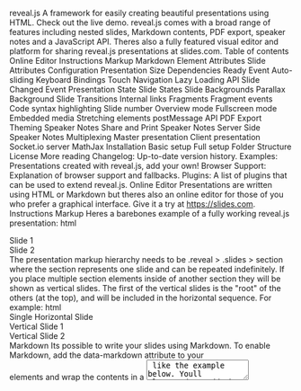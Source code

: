 reveal.js A framework for easily creating beautiful presentations using HTML. Check out the live demo. reveal.js comes with a broad range of features including nested slides, Markdown contents, PDF export, speaker notes and a JavaScript API. Theres also a fully featured visual editor and platform for sharing reveal.js presentations at slides.com. Table of contents Online Editor Instructions Markup Markdown Element Attributes Slide Attributes Configuration Presentation Size Dependencies Ready Event Auto-sliding Keyboard Bindings Touch Navigation Lazy Loading API Slide Changed Event Presentation State Slide States Slide Backgrounds Parallax Background Slide Transitions Internal links Fragments Fragment events Code syntax highlighting Slide number Overview mode Fullscreen mode Embedded media Stretching elements postMessage API PDF Export Theming Speaker Notes Share and Print Speaker Notes Server Side Speaker Notes Multiplexing Master presentation Client presentation Socket.io server MathJax Installation Basic setup Full setup Folder Structure License More reading Changelog: Up-to-date version history. Examples: Presentations created with reveal.js, add your own! Browser Support: Explanation of browser support and fallbacks. Plugins: A list of plugins that can be used to extend reveal.js. Online Editor Presentations are written using HTML or Markdown but theres also an online editor for those of you who prefer a graphical interface. Give it a try at https://slides.com. Instructions Markup Heres a barebones example of a fully working reveal.js presentation: html <html> <head> <link rel="stylesheet" href="css/reveal.css"> <link rel="stylesheet" href="css/theme/white.css"> </head> <body> <div class="reveal"> <div class="slides"> <section>Slide 1</section> <section>Slide 2</section> </div> </div> <script src="js/reveal.js"></script> <script> Reveal.initialize(); </script> </body> </html> The presentation markup hierarchy needs to be .reveal > .slides > section where the section represents one slide and can be repeated indefinitely. If you place multiple section elements inside of another section they will be shown as vertical slides. The first of the vertical slides is the "root" of the others (at the top), and will be included in the horizontal sequence. For example: html <div class="reveal"> <div class="slides"> <section>Single Horizontal Slide</section> <section> <section>Vertical Slide 1</section> <section>Vertical Slide 2</section> </section> </div> </div> Markdown Its possible to write your slides using Markdown. To enable Markdown, add the data-markdown attribute to your <section> elements and wrap the contents in a <textarea data-template> like the example below. Youll also need to add the plugin/markdown/marked.js and plugin/markdown/markdown.js scripts (in that order) to your HTML file. This is based on data-markdown from Paul Irish modified to use marked to support GitHub Flavored Markdown. Sensitive to indentation (avoid mixing tabs and spaces) and line breaks (avoid consecutive breaks). ```html ## Page title A paragraph with some text and a [link](http://hakim.se). </textarea> ``` External Markdown You can write your content as a separate file and have reveal.js load it at runtime. Note the separator arguments which determine how slides are delimited in the external file: the data-separator attribute defines a regular expression for horizontal slides (defaults to ^\r?\n---\r?\n$, a newline-bounded horizontal rule) and data-separator-vertical defines vertical slides (disabled by default). The data-separator-notes attribute is a regular expression for specifying the beginning of the current slides speaker notes (defaults to notes?:, so it will match both "note:" and "notes:"). The data-charset attribute is optional and specifies which charset to use when loading the external file. When used locally, this feature requires that reveal.js runs from a local web server. The following example customises all available options: html <section data-markdown="example.md" data-separator="^\n\n\n" data-separator-vertical="^\n\n" data-separator-notes="^Note:" data-charset="iso-8859-15"> <!-- Note that Windows uses `\r\n` instead of `\n` as its linefeed character. For a regex that supports all operating systems, use `\r?\n` instead of `\n`. --> </section> Element Attributes Special syntax (through HTML comments) is available for adding attributes to Markdown elements. This is useful for fragments, amongst other things. html <section data-markdown> <script type="text/template"> - Item 1 <!-- .element: class="fragment" data-fragment-index="2" --> - Item 2 <!-- .element: class="fragment" data-fragment-index="1" --> </script> </section> Slide Attributes Special syntax (through HTML comments) is available for adding attributes to the slide <section> elements generated by your Markdown. html <section data-markdown> <script type="text/template"> <!-- .slide: data-background="#ff0000" --> Markdown content </script> </section> Configuring marked We use marked to parse Markdown. To customise markeds rendering, you can pass in options when configuring Reveal: javascript Reveal.initialize({ // Options which are passed into marked // See https://github.com/chjj/marked#options-1 markdown: { smartypants: true } }); Configuration At the end of your page you need to initialize reveal by running the following code. Note that all configuration values are optional and will default to the values specified below. ```javascript Reveal.initialize({ // Display presentation control arrows controls: true, // Help the user learn the controls by providing hints, for example by // bouncing the down arrow when they first encounter a vertical slide controlsTutorial: true, // Determines where controls appear, "edges" or "bottom-right" controlsLayout: bottom-right, // Visibility rule for backwards navigation arrows; "faded", "hidden" // or "visible" controlsBackArrows: faded, // Display a presentation progress bar progress: true, // Set default timing of 2 minutes per slide defaultTiming: 120, // Display the page number of the current slide slideNumber: false, // Push each slide change to the browser history history: false, // Enable keyboard shortcuts for navigation keyboard: true, // Enable the slide overview mode overview: true, // Vertical centering of slides center: true, // Enables touch navigation on devices with touch input touch: true, // Loop the presentation loop: false, // Change the presentation direction to be RTL rtl: false, // Randomizes the order of slides each time the presentation loads shuffle: false, // Turns fragments on and off globally fragments: true, // Flags if the presentation is running in an embedded mode, // i.e. contained within a limited portion of the screen embedded: false, // Flags if we should show a help overlay when the questionmark // key is pressed help: true, // Flags if speaker notes should be visible to all viewers showNotes: false, // Global override for autoplaying embedded media (video/audio/iframe) // - null: Media will only autoplay if data-autoplay is present // - true: All media will autoplay, regardless of individual setting // - false: No media will autoplay, regardless of individual setting autoPlayMedia: null, // Number of milliseconds between automatically proceeding to the // next slide, disabled when set to 0, this value can be overwritten // by using a data-autoslide attribute on your slides autoSlide: 0, // Stop auto-sliding after user input autoSlideStoppable: true, // Use this method for navigation when auto-sliding autoSlideMethod: Reveal.navigateNext, // Enable slide navigation via mouse wheel mouseWheel: false, // Hides the address bar on mobile devices hideAddressBar: true, // Opens links in an iframe preview overlay // Add `data-preview-link` and `data-preview-link="false"` to customise each link // individually previewLinks: false, // Transition style transition: slide, // none/fade/slide/convex/concave/zoom // Transition speed transitionSpeed: default, // default/fast/slow // Transition style for full page slide backgrounds backgroundTransition: fade, // none/fade/slide/convex/concave/zoom // Number of slides away from the current that are visible viewDistance: 3, // Parallax background image parallaxBackgroundImage: , // e.g. "https://s3.amazonaws.com/hakim-static/reveal-js/reveal-parallax-1.jpg" // Parallax background size parallaxBackgroundSize: , // CSS syntax, e.g. "2100px 900px" // Number of pixels to move the parallax background per slide // - Calculated automatically unless specified // - Set to 0 to disable movement along an axis parallaxBackgroundHorizontal: null, parallaxBackgroundVertical: null, // The display mode that will be used to show slides display: block }); ``` The configuration can be updated after initialization using the configure method: ```javascript // Turn autoSlide off Reveal.configure({ autoSlide: 0 }); // Start auto-sliding every 5s Reveal.configure({ autoSlide: 5000 }); ``` Presentation Size All presentations have a normal size, that is, the resolution at which they are authored. The framework will automatically scale presentations uniformly based on this size to ensure that everything fits on any given display or viewport. See below for a list of configuration options related to sizing, including default values: ```javascript Reveal.initialize({ // ... // The "normal" size of the presentation, aspect ratio will be preserved // when the presentation is scaled to fit different resolutions. Can be // specified using percentage units. width: 960, height: 700, // Factor of the display size that should remain empty around the content margin: 0.1, // Bounds for smallest/largest possible scale to apply to content minScale: 0.2, maxScale: 1.5 }); ``` If you wish to disable this behavior and do your own scaling (e.g. using media queries), try these settings: ```javascript Reveal.initialize({ // ... width: "100%", height: "100%", margin: 0, minScale: 1, maxScale: 1 }); ``` Dependencies Reveal.js doesnt rely on any third party scripts to work but a few optional libraries are included by default. These libraries are loaded as dependencies in the order they appear, for example: ```javascript Reveal.initialize({ dependencies: [ // Cross-browser shim that fully implements classList - https://github.com/eligrey/classList.js/ { src: lib/js/classList.js, condition: function() { return !document.body.classList; } }, // Interpret Markdown in <section> elements { src: plugin/markdown/marked.js, condition: function() { return !!document.querySelector( [data-markdown] ); } }, { src: plugin/markdown/markdown.js, condition: function() { return !!document.querySelector( [data-markdown] ); } }, // Syntax highlight for <code> elements { src: plugin/highlight/highlight.js, async: true, callback: function() { hljs.initHighlightingOnLoad(); } }, // Zoom in and out with Alt+click { src: plugin/zoom-js/zoom.js, async: true }, // Speaker notes { src: plugin/notes/notes.js, async: true }, // MathJax { src: plugin/math/math.js, async: true } ] }); ``` You can add your own extensions using the same syntax. The following properties are available for each dependency object: - src: Path to the script to load - async: [optional] Flags if the script should load after reveal.js has started, defaults to false - callback: [optional] Function to execute when the script has loaded - condition: [optional] Function which must return true for the script to be loaded To load these dependencies, reveal.js requires head.js (a script loading library) to be loaded before reveal.js. Ready Event A ready event is fired when reveal.js has loaded all non-async dependencies and is ready to start navigating. To check if reveal.js is already ready you can call Reveal.isReady(). javascript Reveal.addEventListener( ready, function( event ) { // event.currentSlide, event.indexh, event.indexv } ); Note that we also add a .ready class to the .reveal element so that you can hook into this with CSS. Auto-sliding Presentations can be configured to progress through slides automatically, without any user input. To enable this you will need to tell the framework how many milliseconds it should wait between slides: javascript // Slide every five seconds Reveal.configure({ autoSlide: 5000 }); When this is turned on a control element will appear that enables users to pause and resume auto-sliding. Alternatively, sliding can be paused or resumed by pressing »A« on the keyboard. Sliding is paused automatically as soon as the user starts navigating. You can disable these controls by specifying autoSlideStoppable: false in your reveal.js config. You can also override the slide duration for individual slides and fragments by using the data-autoslide attribute: html <section data-autoslide="2000"> <p>After 2 seconds the first fragment will be shown.</p> <p class="fragment" data-autoslide="10000">After 10 seconds the next fragment will be shown.</p> <p class="fragment">Now, the fragment is displayed for 2 seconds before the next slide is shown.</p> </section> To override the method used for navigation when auto-sliding, you can specify the autoSlideMethod setting. To only navigate along the top layer and ignore vertical slides, set this to Reveal.navigateRight. Whenever the auto-slide mode is resumed or paused the autoslideresumed and autoslidepaused events are fired. Keyboard Bindings If youre unhappy with any of the default keyboard bindings you can override them using the keyboard config option: javascript Reveal.configure({ keyboard: { 13: next, // go to the next slide when the ENTER key is pressed 27: function() {}, // do something custom when ESC is pressed 32: null // dont do anything when SPACE is pressed (i.e. disable a reveal.js default binding) } }); Touch Navigation You can swipe to navigate through a presentation on any touch-enabled device. Horizontal swipes change between horizontal slides, vertical swipes change between vertical slides. If you wish to disable this you can set the touch config option to false when initializing reveal.js. If theres some part of your content that needs to remain accessible to touch events youll need to highlight this by adding a data-prevent-swipe attribute to the element. One common example where this is useful is elements that need to be scrolled. Lazy Loading When working on presentation with a lot of media or iframe content its important to load lazily. Lazy loading means that reveal.js will only load content for the few slides nearest to the current slide. The number of slides that are preloaded is determined by the viewDistance configuration option. To enable lazy loading all you need to do is change your src attributes to data-src as shown below. This is supported for image, video, audio and iframe elements. Lazy loaded iframes will also unload when the containing slide is no longer visible. html <section> <img data-src="image.png"> <iframe data-src="http://hakim.se"></iframe> <video> <source data-src="video.webm" type="video/webm" /> <source data-src="video.mp4" type="video/mp4" /> </video> </section> API The Reveal object exposes a JavaScript API for controlling navigation and reading state: ```javascript // Navigation Reveal.slide( indexh, indexv, indexf ); Reveal.left(); Reveal.right(); Reveal.up(); Reveal.down(); Reveal.prev(); Reveal.next(); Reveal.prevFragment(); Reveal.nextFragment(); // Randomize the order of slides Reveal.shuffle(); // Toggle presentation states, optionally pass true/false to force on/off Reveal.toggleOverview(); Reveal.togglePause(); Reveal.toggleAutoSlide(); // Shows a help overlay with keyboard shortcuts, optionally pass true/false // to force on/off Reveal.toggleHelp(); // Change a config value at runtime Reveal.configure({ controls: true }); // Returns the present configuration options Reveal.getConfig(); // Fetch the current scale of the presentation Reveal.getScale(); // Retrieves the previous and current slide elements Reveal.getPreviousSlide(); Reveal.getCurrentSlide(); Reveal.getIndices(); // { h: 0, v: 0, f: 0 } Reveal.getSlidePastCount(); Reveal.getProgress(); // (0 == first slide, 1 == last slide) Reveal.getSlides(); // Array of all slides Reveal.getTotalSlides(); // Total number of slides // Returns the speaker notes for the current slide Reveal.getSlideNotes(); // State checks Reveal.isFirstSlide(); Reveal.isLastSlide(); Reveal.isOverview(); Reveal.isPaused(); Reveal.isAutoSliding(); ``` Slide Changed Event A slidechanged event is fired each time the slide is changed (regardless of state). The event object holds the index values of the current slide as well as a reference to the previous and current slide HTML nodes. Some libraries, like MathJax (see #226), get confused by the transforms and display states of slides. Often times, this can be fixed by calling their update or render function from this callback. javascript Reveal.addEventListener( slidechanged, function( event ) { // event.previousSlide, event.currentSlide, event.indexh, event.indexv } ); Presentation State The presentations current state can be fetched by using the getState method. A state object contains all of the information required to put the presentation back as it was when getState was first called. Sort of like a snapshot. Its a simple object that can easily be stringified and persisted or sent over the wire. ```javascript Reveal.slide( 1 ); // were on slide 1 var state = Reveal.getState(); Reveal.slide( 3 ); // were on slide 3 Reveal.setState( state ); // were back on slide 1 ``` Slide States If you set data-state="somestate" on a slide <section>, "somestate" will be applied as a class on the document element when that slide is opened. This allows you to apply broad style changes to the page based on the active slide. Furthermore you can also listen to these changes in state via JavaScript: javascript Reveal.addEventListener( somestate, function() { // TODO: Sprinkle magic }, false ); Slide Backgrounds Slides are contained within a limited portion of the screen by default to allow them to fit any display and scale uniformly. You can apply full page backgrounds outside of the slide area by adding a data-background attribute to your <section> elements. Four different types of backgrounds are supported: color, image, video and iframe. Color Backgrounds All CSS color formats are supported, including hex values, keywords, rgba() or hsl(). html <section data-background-color="#ff0000"> <h2>Color</h2> </section> Image Backgrounds By default, background images are resized to cover the full page. Available options: | Attribute | Default | Description | | :--------------------------- | :--------- | :---------- | | data-background-image | | URL of the image to show. GIFs restart when the slide opens. | | data-background-size | cover | See background-size on MDN. | | data-background-position | center | See background-position on MDN. | | data-background-repeat | no-repeat | See background-repeat on MDN. | html <section data-background-image="http://example.com/image.png"> <h2>Image</h2> </section> <section data-background-image="http://example.com/image.png" data-background-size="100px" data-background-repeat="repeat"> <h2>This background image will be sized to 100px and repeated</h2> </section> Video Backgrounds Automatically plays a full size video behind the slide. | Attribute | Default | Description | | :--------------------------- | :------ | :---------- | | data-background-video | | A single video source, or a comma separated list of video sources. | | data-background-video-loop | false | Flags if the video should play repeatedly. | | data-background-video-muted | false | Flags if the audio should be muted. | | data-background-size | cover | Use cover for full screen and some cropping or contain for letterboxing. | html <section data-background-video="https://s3.amazonaws.com/static.slid.es/site/homepage/v1/homepage-video-editor.mp4,https://s3.amazonaws.com/static.slid.es/site/homepage/v1/homepage-video-editor.webm" data-background-video-loop data-background-video-muted> <h2>Video</h2> </section> Iframe Backgrounds Embeds a web page as a slide background that covers 100% of the reveal.js width and height. The iframe is in the background layer, behind your slides, and as such its not possible to interact with it by default. To make your background interactive, you can add the data-background-interactive attribute. html <section data-background-iframe="https://slides.com" data-background-interactive> <h2>Iframe</h2> </section> Background Transitions Backgrounds transition using a fade animation by default. This can be changed to a linear sliding transition by passing backgroundTransition: slide to the Reveal.initialize() call. Alternatively you can set data-background-transition on any section with a background to override that specific transition. Parallax Background If you want to use a parallax scrolling background, set the first two properties below when initializing reveal.js (the other two are optional). ```javascript Reveal.initialize({ // Parallax background image parallaxBackgroundImage: , // e.g. "https://s3.amazonaws.com/hakim-static/reveal-js/reveal-parallax-1.jpg" // Parallax background size parallaxBackgroundSize: , // CSS syntax, e.g. "2100px 900px" - currently only pixels are supported (dont use % or auto) // Number of pixels to move the parallax background per slide // - Calculated automatically unless specified // - Set to 0 to disable movement along an axis parallaxBackgroundHorizontal: 200, parallaxBackgroundVertical: 50 }); ``` Make sure that the background size is much bigger than screen size to allow for some scrolling. View example. Slide Transitions The global presentation transition is set using the transition config value. You can override the global transition for a specific slide by using the data-transition attribute: ```html This slide will override the presentation transition and zoom! Choose from three transition speeds: default, fast or slow! ``` You can also use different in and out transitions for the same slide: html <section data-transition="slide"> The train goes on … </section> <section data-transition="slide"> and on … </section> <section data-transition="slide-in fade-out"> and stops. </section> <section data-transition="fade-in slide-out"> (Passengers entering and leaving) </section> <section data-transition="slide"> And it starts again. </section> Internal links Its easy to link between slides. The first example below targets the index of another slide whereas the second targets a slide with an ID attribute (<section id="some-slide">): html <a href="#/2/2">Link</a> <a href="#/some-slide">Link</a> You can also add relative navigation links, similar to the built in reveal.js controls, by appending one of the following classes on any element. Note that each element is automatically given an enabled class when its a valid navigation route based on the current slide. html <a href="#" class="navigate-left"> <a href="#" class="navigate-right"> <a href="#" class="navigate-up"> <a href="#" class="navigate-down"> <a href="#" class="navigate-prev"> <!-- Previous vertical or horizontal slide --> <a href="#" class="navigate-next"> <!-- Next vertical or horizontal slide --> Fragments Fragments are used to highlight individual elements on a slide. Every element with the class fragment will be stepped through before moving on to the next slide. Heres an example: http://revealjs.com/#/fragments The default fragment style is to start out invisible and fade in. This style can be changed by appending a different class to the fragment: html <section> <p class="fragment grow">grow</p> <p class="fragment shrink">shrink</p> <p class="fragment fade-out">fade-out</p> <p class="fragment fade-up">fade-up (also down, left and right!)</p> <p class="fragment current-visible">visible only once</p> <p class="fragment highlight-current-blue">blue only once</p> <p class="fragment highlight-red">highlight-red</p> <p class="fragment highlight-green">highlight-green</p> <p class="fragment highlight-blue">highlight-blue</p> </section> Multiple fragments can be applied to the same element sequentially by wrapping it, this will fade in the text on the first step and fade it back out on the second. html <section> <span class="fragment fade-in"> <span class="fragment fade-out">Ill fade in, then out</span> </span> </section> The display order of fragments can be controlled using the data-fragment-index attribute. html <section> <p class="fragment" data-fragment-index="3">Appears last</p> <p class="fragment" data-fragment-index="1">Appears first</p> <p class="fragment" data-fragment-index="2">Appears second</p> </section> Fragment events When a slide fragment is either shown or hidden reveal.js will dispatch an event. Some libraries, like MathJax (see #505), get confused by the initially hidden fragment elements. Often times this can be fixed by calling their update or render function from this callback. javascript Reveal.addEventListener( fragmentshown, function( event ) { // event.fragment = the fragment DOM element } ); Reveal.addEventListener( fragmenthidden, function( event ) { // event.fragment = the fragment DOM element } ); Code syntax highlighting By default, Reveal is configured with highlight.js for code syntax highlighting. To enable syntax highlighting, youll have to load the highlight plugin (plugin/highlight/highlight.js) and a highlight.js CSS theme (Reveal comes packaged with the zenburn theme: lib/css/zenburn.css). javascript Reveal.initialize({ // More info https://github.com/hakimel/reveal.js#dependencies dependencies: [ { src: plugin/highlight/highlight.js, async: true, callback: function() { hljs.initHighlightingOnLoad(); } }, ] }); Below is an example with clojure code that will be syntax highlighted. When the data-trim attribute is present, surrounding whitespace is automatically removed. HTML will be escaped by default. To avoid this, for example if you are using <mark> to call out a line of code, add the data-noescape attribute to the <code> element. html <section> <pre><code data-trim data-noescape> (def lazy-fib (concat [0 1] <mark>((fn rfib [a b]</mark> (lazy-cons (+ a b) (rfib b (+ a b)))) 0 1))) </code></pre> </section> Slide number If you would like to display the page number of the current slide you can do so using the slideNumber and showSlideNumber configuration values. ```javascript // Shows the slide number using default formatting Reveal.configure({ slideNumber: true }); // Slide number formatting can be configured using these variables: // "h.v": horizontal . vertical slide number (default) // "h/v": horizontal / vertical slide number // "c": flattened slide number // "c/t": flattened slide number / total slides Reveal.configure({ slideNumber: c/t }); // Control which views the slide number displays on using the "showSlideNumber" value: // "all": show on all views (default) // "speaker": only show slide numbers on speaker notes view // "print": only show slide numbers when printing to PDF Reveal.configure({ showSlideNumber: speaker }); ``` Overview mode Press »ESC« or »O« keys to toggle the overview mode on and off. While youre in this mode, you can still navigate between slides, as if you were at 1,000 feet above your presentation. The overview mode comes with a few API hooks: ```javascript Reveal.addEventListener( overviewshown, function( event ) { / ... / } ); Reveal.addEventListener( overviewhidden, function( event ) { / ... / } ); // Toggle the overview mode programmatically Reveal.toggleOverview(); ``` Fullscreen mode Just press »F« on your keyboard to show your presentation in fullscreen mode. Press the »ESC« key to exit fullscreen mode. Embedded media Add data-autoplay to your media element if you want it to automatically start playing when the slide is shown: html <video data-autoplay src="http://clips.vorwaerts-gmbh.de/big_buck_bunny.mp4"></video> If you want to enable or disable autoplay globally, for all embedded media, you can use the autoPlayMedia configuration option. If you set this to true ALL media will autoplay regardless of individual data-autoplay attributes. If you initialize with autoPlayMedia: false NO media will autoplay. Note that embedded HTML5 <video>/<audio> and YouTube/Vimeo iframes are automatically paused when you navigate away from a slide. This can be disabled by decorating your element with a data-ignore attribute. Embedded iframes reveal.js automatically pushes two post messages to embedded iframes. slide:start when the slide containing the iframe is made visible and slide:stop when it is hidden. Stretching elements Sometimes its desirable to have an element, like an image or video, stretch to consume as much space as possible within a given slide. This can be done by adding the .stretch class to an element as seen below: html <section> <h2>This video will use up the remaining space on the slide</h2> <video class="stretch" src="http://clips.vorwaerts-gmbh.de/big_buck_bunny.mp4"></video> </section> Limitations: - Only direct descendants of a slide section can be stretched - Only one descendant per slide section can be stretched postMessage API The framework has a built-in postMessage API that can be used when communicating with a presentation inside of another window. Heres an example showing how youd make a reveal.js instance in the given window proceed to slide 2: javascript <window>.postMessage( JSON.stringify({ method: slide, args: [ 2 ] }), * ); When reveal.js runs inside of an iframe it can optionally bubble all of its events to the parent. Bubbled events are stringified JSON with three fields: namespace, eventName and state. Heres how you subscribe to them from the parent window: javascript window.addEventListener( message, function( event ) { var data = JSON.parse( event.data ); if( data.namespace === reveal && data.eventName ===slidechanged ) { // Slide changed, see data.state for slide number } } ); This cross-window messaging can be toggled on or off using configuration flags. ```javascript Reveal.initialize({ // ... // Exposes the reveal.js API through window.postMessage postMessage: true, // Dispatches all reveal.js events to the parent window through postMessage postMessageEvents: false }); ``` PDF Export Presentations can be exported to PDF via a special print stylesheet. This feature requires that you use Google Chrome or Chromium and to be serving the presentation from a webserver. Heres an example of an exported presentation thats been uploaded to SlideShare: http://www.slideshare.net/hakimel/revealjs-300. Page size Export dimensions are inferred from the configured presentation size. Slides that are too tall to fit within a single page will expand onto multiple pages. You can limit how many pages a slide may expand onto using the pdfMaxPagesPerSlide config option, for example Reveal.configure({ pdfMaxPagesPerSlide: 1 }) ensures that no slide ever grows to more than one printed page. Print stylesheet To enable the PDF print capability in your presentation, the special print stylesheet at /css/print/pdf.css must be loaded. The default index.html file handles this for you when print-pdf is included in the query string. If youre using a different HTML template, you can add this to your HEAD: html <script> var link = document.createElement( link ); link.rel = stylesheet; link.type = text/css; link.href = window.location.search.match( /print-pdf/gi ) ? css/print/pdf.css : css/print/paper.css; document.getElementsByTagName( head )[0].appendChild( link ); </script> Instructions Open your presentation with print-pdf included in the query string i.e. http://localhost:8000/?print-pdf. You can test this with revealjs.com?print-pdf. If you want to include speaker notes in your export, you can append showNotes=true to the query string: http://localhost:8000/?print-pdf&showNotes=true Open the in-browser print dialog (CTRL/CMD+P). Change the Destination setting to Save as PDF. Change the Layout to Landscape. Change the Margins to None. Enable the Background graphics option. Click Save. Alternatively you can use the decktape project. Theming The framework comes with a few different themes included: black: Black background, white text, blue links (default theme) white: White background, black text, blue links league: Gray background, white text, blue links (default theme for reveal.js < 3.0.0) beige: Beige background, dark text, brown links sky: Blue background, thin dark text, blue links night: Black background, thick white text, orange links serif: Cappuccino background, gray text, brown links simple: White background, black text, blue links solarized: Cream-colored background, dark green text, blue links Each theme is available as a separate stylesheet. To change theme you will need to replace black below with your desired theme name in index.html: html <link rel="stylesheet" href="css/theme/black.css" id="theme"> If you want to add a theme of your own see the instructions here: /css/theme/README.md. Speaker Notes reveal.js comes with a speaker notes plugin which can be used to present per-slide notes in a separate browser window. The notes window also gives you a preview of the next upcoming slide so it may be helpful even if you havent written any notes. Press the »S« key on your keyboard to open the notes window. A speaker timer starts as soon as the speaker view is opened. You can reset it to 00:00:00 at any time by simply clicking/tapping on it. Notes are defined by appending an <aside> element to a slide as seen below. You can add the data-markdown attribute to the aside element if you prefer writing notes using Markdown. Alternatively you can add your notes in a data-notes attribute on the slide. Like <section data-notes="Something important"></section>. When used locally, this feature requires that reveal.js runs from a local web server. ```html Some Slide <aside class="notes"> Oh hey, these are some notes. Theyll be hidden in your presentation, but you can see them if you open the speaker notes window (hit »S« on your keyboard). </aside> ``` If youre using the external Markdown plugin, you can add notes with the help of a special delimiter: ```html Title Sub-title Here is some content... Note: This will only display in the notes window. ``` Share and Print Speaker Notes Notes are only visible to the speaker inside of the speaker view. If you wish to share your notes with others you can initialize reveal.js with the showNotes configuration value set to true. Notes will appear along the bottom of the presentations. When showNotes is enabled notes are also included when you export to PDF. By default, notes are printed in a semi-transparent box on top of the slide. If youd rather print them on a separate page after the slide, set showNotes: "separate-page". Speaker notes clock and timers The speaker notes window will also show: Time elapsed since the beginning of the presentation. If you hover the mouse above this section, a timer reset button will appear. Current wall-clock time (Optionally) a pacing timer which indicates whether the current pace of the presentation is on track for the right timing (shown in green), and if not, whether the presenter should speed up (shown in red) or has the luxury of slowing down (blue). The pacing timer can be enabled by configuring by the defaultTiming parameter in the Reveal configuration block, which specifies the number of seconds per slide. 120 can be a reasonable rule of thumb. Timings can also be given per slide <section> by setting the data-timing attribute. Both values are in numbers of seconds. Server Side Speaker Notes In some cases it can be desirable to run notes on a separate device from the one youre presenting on. The Node.js-based notes plugin lets you do this using the same note definitions as its client side counterpart. Include the required scripts by adding the following dependencies: ```javascript Reveal.initialize({ // ... dependencies: [ { src: socket.io/socket.io.js, async: true }, { src: plugin/notes-server/client.js, async: true } ] }); ``` Then: Install Node.js (4.0.0 or later) Run npm install Run node plugin/notes-server Multiplexing The multiplex plugin allows your audience to view the slides of the presentation you are controlling on their own phone, tablet or laptop. As the master presentation navigates the slides, all client presentations will update in real time. See a demo at https://reveal-js-multiplex-ccjbegmaii.now.sh/. The multiplex plugin needs the following 3 things to operate: Master presentation that has control Client presentations that follow the master Socket.io server to broadcast events from the master to the clients Master presentation Served from a static file server accessible (preferably) only to the presenter. This need only be on your (the presenters) computer. (Its safer to run the master presentation from your own computer, so if the venues Internet goes down it doesnt stop the show.) An example would be to execute the following commands in the directory of your master presentation: npm install node-static static If you want to use the speaker notes plugin with your master presentation then make sure you have the speaker notes plugin configured correctly along with the configuration shown below, then execute node plugin/notes-server in the directory of your master presentation. The configuration below will cause it to connect to the socket.io server as a master, as well as launch your speaker-notes/static-file server. You can then access your master presentation at http://localhost:1947 Example configuration: ```javascript Reveal.initialize({ // other options... multiplex: { // Example values. To generate your own, see the socket.io server instructions. secret: 13652805320794272084, // Obtained from the socket.io server. Gives this (the master) control of the presentation id: 1ea875674b17ca76, // Obtained from socket.io server url: https://reveal-js-multiplex-ccjbegmaii.now.sh // Location of socket.io server }, // Dont forget to add the dependencies dependencies: [ { src: //cdn.socket.io/socket.io-1.3.5.js, async: true }, { src: plugin/multiplex/master.js, async: true }, // and if you want speaker notes { src: plugin/notes-server/client.js, async: true } // other dependencies... ] }); ``` Client presentation Served from a publicly accessible static file server. Examples include: GitHub Pages, Amazon S3, Dreamhost, Akamai, etc. The more reliable, the better. Your audience can then access the client presentation via http://example.com/path/to/presentation/client/index.html, with the configuration below causing them to connect to the socket.io server as clients. Example configuration: ```javascript Reveal.initialize({ // other options... multiplex: { // Example values. To generate your own, see the socket.io server instructions. secret: null, // null so the clients do not have control of the master presentation id: 1ea875674b17ca76, // id, obtained from socket.io server url: https://reveal-js-multiplex-ccjbegmaii.now.sh // Location of socket.io server }, // Dont forget to add the dependencies dependencies: [ { src: //cdn.socket.io/socket.io-1.3.5.js, async: true }, { src: plugin/multiplex/client.js, async: true } // other dependencies... ] }); ``` Socket.io server Server that receives the slideChanged events from the master presentation and broadcasts them out to the connected client presentations. This needs to be publicly accessible. You can run your own socket.io server with the commands: npm install node plugin/multiplex Or you can use the socket.io server at https://reveal-js-multiplex-ccjbegmaii.now.sh/. Youll need to generate a unique secret and token pair for your master and client presentations. To do so, visit http://example.com/token, where http://example.com is the location of your socket.io server. Or if youre going to use the socket.io server at https://reveal-js-multiplex-ccjbegmaii.now.sh/, visit https://reveal-js-multiplex-ccjbegmaii.now.sh/token. You are very welcome to point your presentations at the Socket.io server running at https://reveal-js-multiplex-ccjbegmaii.now.sh/, but availability and stability are not guaranteed. For anything mission critical I recommend you run your own server. The easiest way to do this is by installing now. With that installed, deploying your own Multiplex server is as easy running the following command from the reveal.js folder: now plugin/multiplex. socket.io server as file static server The socket.io server can play the role of static file server for your client presentation, as in the example at https://reveal-js-multiplex-ccjbegmaii.now.sh/. (Open https://reveal-js-multiplex-ccjbegmaii.now.sh/ in two browsers. Navigate through the slides on one, and the other will update to match.) Example configuration: ```javascript Reveal.initialize({ // other options... multiplex: { // Example values. To generate your own, see the socket.io server instructions. secret: null, // null so the clients do not have control of the master presentation id: 1ea875674b17ca76, // id, obtained from socket.io server url: example.com:80 // Location of your socket.io server }, // Dont forget to add the dependencies dependencies: [ { src: //cdn.socket.io/socket.io-1.3.5.js, async: true }, { src: plugin/multiplex/client.js, async: true } // other dependencies... ] ``` It can also play the role of static file server for your master presentation and client presentations at the same time (as long as you dont want to use speaker notes). (Open https://reveal-js-multiplex-ccjbegmaii.now.sh/ in two browsers. Navigate through the slides on one, and the other will update to match. Navigate through the slides on the second, and the first will update to match.) This is probably not desirable, because you dont want your audience to mess with your slides while youre presenting. ;) Example configuration: ```javascript Reveal.initialize({ // other options... multiplex: { // Example values. To generate your own, see the socket.io server instructions. secret: 13652805320794272084, // Obtained from the socket.io server. Gives this (the master) control of the presentation id: 1ea875674b17ca76, // Obtained from socket.io server url: example.com:80 // Location of your socket.io server }, // Dont forget to add the dependencies dependencies: [ { src: //cdn.socket.io/socket.io-1.3.5.js, async: true }, { src: plugin/multiplex/master.js, async: true }, { src: plugin/multiplex/client.js, async: true } // other dependencies... ] }); ``` MathJax If you want to display math equations in your presentation you can easily do so by including this plugin. The plugin is a very thin wrapper around the MathJax library. To use it youll need to include it as a reveal.js dependency, find our more about dependencies here. The plugin defaults to using LaTeX but that can be adjusted through the math configuration object. Note that MathJax is loaded from a remote server. If you want to use it offline youll need to download a copy of the library and adjust the mathjax configuration value. Below is an example of how the plugin can be configured. If you dont intend to change these values you do not need to include the math config object at all. ```js Reveal.initialize({ // other options ... math: { mathjax: https://cdnjs.cloudflare.com/ajax/libs/mathjax/2.7.0/MathJax.js, config: TeX-AMS_HTML-full // See http://docs.mathjax.org/en/latest/config-files.html }, dependencies: [ { src: plugin/math/math.js, async: true } ] }); ``` Read MathJaxs documentation if you need HTTPS delivery or serving of specific versions for stability. Installation The basic setup is for authoring presentations only. The full setup gives you access to all reveal.js features and plugins such as speaker notes as well as the development tasks needed to make changes to the source. Basic setup The core of reveal.js is very easy to install. Youll simply need to download a copy of this repository and open the index.html file directly in your browser. Download the latest version of reveal.js from https://github.com/hakimel/reveal.js/releases Unzip and replace the example contents in index.html with your own Open index.html in a browser to view it Full setup Some reveal.js features, like external Markdown and speaker notes, require that presentations run from a local web server. The following instructions will set up such a server as well as all of the development tasks needed to make edits to the reveal.js source code. Install Node.js (4.0.0 or later) Clone the reveal.js repository sh $ git clone https://github.com/hakimel/reveal.js.git Navigate to the reveal.js folder sh $ cd reveal.js Install dependencies sh $ npm install Serve the presentation and monitor source files for changes sh $ npm start Open http://localhost:8000 to view your presentation You can change the port by using npm start -- --port=8001. Folder Structure css/ Core styles without which the project does not function js/ Like above but for JavaScript plugin/ Components that have been developed as extensions to reveal.js lib/ All other third party assets (JavaScript, CSS, fonts) License MIT licensed Copyright (C) 2017 Hakim El Hattab, http://hakim.se
